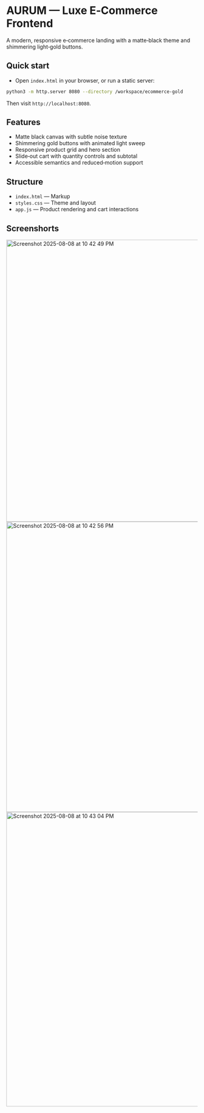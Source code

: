 # AURUM — Luxe E‑Commerce Frontend

A modern, responsive e‑commerce landing with a matte‑black theme and shimmering light‑gold buttons.

## Quick start

- Open `index.html` in your browser, or run a static server:

```bash
python3 -m http.server 8080 --directory /workspace/ecommerce-gold
```

Then visit `http://localhost:8080`.

## Features

- Matte black canvas with subtle noise texture
- Shimmering gold buttons with animated light sweep
- Responsive product grid and hero section
- Slide‑out cart with quantity controls and subtotal
- Accessible semantics and reduced‑motion support

## Structure

- `index.html` — Markup
- `styles.css` — Theme and layout
- `app.js` — Product rendering and cart interactions

## Screenshorts

<img width="1434" height="743" alt="Screenshot 2025-08-08 at 10 42 49 PM" src="https://github.com/user-attachments/assets/7cbd40d1-667e-40f1-8341-d43bbaa40538" />


<img width="1435" height="765" alt="Screenshot 2025-08-08 at 10 42 56 PM" src="https://github.com/user-attachments/assets/40c9a1d7-f7fc-4b8f-9e17-8e508dcc899f" />


<img width="1434" height="776" alt="Screenshot 2025-08-08 at 10 43 04 PM" src="https://github.com/user-attachments/assets/58e2e6f7-e017-42b0-a8d1-52fa4369eb80" />





